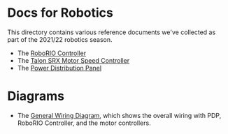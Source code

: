 # Docs for Robotics

This directory contains various reference documents we've collected as part
of the 2021/22 robotics season.

* The [RoboRIO Controller](RoboRIO-User-Manual.pdf)
* The [Talon SRX Motor Speed Controller](Talon-SRX-User-Manual.pdf)
* The [Power Distribution Panel](Power-Distribution-Panel-User-Manual.pdf)

# Diagrams

* The [General Wiring Diagram](General-Wiring-Diagram.svg), which shows the
  overall wiring with PDP, RoboRIO Controller, and the motor controllers.

